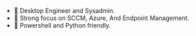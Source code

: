 - 👋 Desktop Engineer and Sysadmin.
- 🌱 Strong focus on SCCM, Azure, And Endpoint Management.
- 💞️ Powershell and Python friendly.

<!---
Sysadmin7/Sysadmin7 is a ✨ special ✨ repository because its `README.md` (this file) appears on your GitHub profile.
You can click the Preview link to take a look at your changes.
--->
